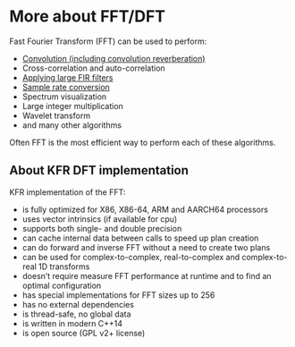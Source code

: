 # More about FFT/DFT

Fast Fourier Transform (FFT) can be used to perform:

* [Convolution (including convolution reverberation)](convolution.md)
* Cross-correlation and auto-correlation
* [Applying large FIR filters](fir.md)
* [Sample rate conversion](src.md)
* Spectrum visualization
* Large integer multiplication
* Wavelet transform
* and many other algorithms

Often FFT is the most efficient way to perform each of these algorithms.


## About KFR DFT implementation

KFR implementation of the FFT:

* is fully optimized for X86, X86-64, ARM and AARCH64 processors
* uses vector intrinsics (if available for cpu)
* supports both single- and double precision
* can cache internal data between calls to speed up plan creation
* can do forward and inverse FFT without a need to create two plans
* can be used for complex-to-complex, real-to-complex and complex-to-real 1D transforms
* doesn’t require measure FFT performance at runtime and to find an optimal configuration
* has special implementations for FFT sizes up to 256
* has no external dependencies
* is thread-safe, no global data
* is written in modern C++14
* is open source (GPL v2+ license)

